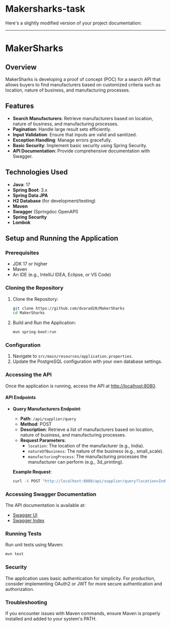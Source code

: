 # Makersharks-task
Here's a slightly modified version of your project documentation:

---

# MakerSharks

## Overview
MakerSharks is developing a proof of concept (POC) for a search API that allows buyers to find manufacturers based on customized criteria such as location, nature of business, and manufacturing processes.

## Features
- **Search Manufacturers**: Retrieve manufacturers based on location, nature of business, and manufacturing processes.
- **Pagination**: Handle large result sets efficiently.
- **Input Validation**: Ensure that inputs are valid and sanitized.
- **Exception Handling**: Manage errors gracefully.
- **Basic Security**: Implement basic security using Spring Security.
- **API Documentation**: Provide comprehensive documentation with Swagger.

## Technologies Used
- **Java**: 17
- **Spring Boot**: 3.x
- **Spring Data JPA**
- **H2 Database** (for development/testing)
- **Maven**
- **Swagger** (Springdoc OpenAPI)
- **Spring Security**
- **Lombok**

## Setup and Running the Application

### Prerequisites
- JDK 17 or higher
- Maven
- An IDE (e.g., IntelliJ IDEA, Eclipse, or VS Code)

### Cloning the Repository
1. Clone the Repository:
   ```bash
   git clone https://github.com/dvarad20/MakerSharks
   cd MakerSharks
   ```

2. Build and Run the Application:
   ```bash
   mvn spring-boot:run
   ```

### Configuration
1. Navigate to `src/main/resources/application.properties`.
2. Update the PostgreSQL configuration with your own database settings.

### Accessing the API
Once the application is running, access the API at [http://localhost:8080](http://localhost:8080).

#### API Endpoints

- **Query Manufacturers Endpoint**:
  - **Path**: `/api/supplier/query`
  - **Method**: POST
  - **Description**: Retrieve a list of manufacturers based on location, nature of business, and manufacturing processes.
  - **Request Parameters**:
    - `location`: The location of the manufacturer (e.g., India).
    - `natureOfBusiness`: The nature of the business (e.g., small_scale).
    - `manufacturingProcess`: The manufacturing processes the manufacturer can perform (e.g., 3d_printing).

  **Example Request**:
  ```bash
  curl -X POST "http://localhost:8080/api/supplier/query?location=India&natureOfBusiness=SMALL_SCALE&manufacturingProcess=MOULDING"
  ```

### Accessing Swagger Documentation
The API documentation is available at:
- [Swagger UI](http://localhost:8080/swagger-ui.html)
- [Swagger Index](http://localhost:8080/swagger-ui/index.html)

### Running Tests
Run unit tests using Maven:
```bash
mvn test
```

### Security
The application uses basic authentication for simplicity. For production, consider implementing OAuth2 or JWT for more secure authentication and authorization.

### Troubleshooting
If you encounter issues with Maven commands, ensure Maven is properly installed and added to your system's PATH.

